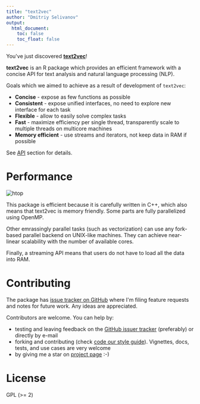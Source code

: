 ```yaml
---
title: "text2vec"
author: "Dmitriy Selivanov"
output:
  html_document:
    toc: false
    toc_float: false
---
```

You've just discovered **[text2vec](https://github.com/dselivanov/text2vec)**!

**text2vec** is an R package which provides an efficient framework with a concise API for text analysis and natural language processing (NLP). 

Goals which we aimed to achieve as a result of development of `text2vec`:

* **Concise** - expose as few functions as possible
* **Consistent** - expose unified interfaces, no need to explore new interface for each task
* **Flexible** - allow to easily solve complex tasks
* **Fast** - maximize efficiency per single thread, transparently scale to multiple threads on multicore machines
* **Memory efficient** - use streams and iterators, not keep data in RAM if possible

See [API](http://text2vec.org/api.html) section for details.

# Performance

![htop](images/htop.png)

This package is efficient because it is carefully written in C++, which also means that text2vec is memory friendly. Some parts are fully parallelized using OpenMP. 

Other emrassingly parallel tasks (such as vectorization) can use any fork-based parallel backend on UNIX-like machines. They can achieve near-linear scalability with the number of available cores. 

Finally, a streaming API means that  users do not have to load all the data into RAM. 


# Contributing

The package has [issue tracker on GitHub](https://github.com/dselivanov/text2vec/issues) where I'm filing feature requests and notes for future work. Any ideas are appreciated.

Contributors are welcome. You can help by: 

- testing and leaving feedback on the [GitHub issuer tracker](https://github.com/dselivanov/text2vec/issues) (preferably) or directly by e-mail
- forking and contributing (check [code our style guide](https://github.com/dselivanov/text2vec/wiki/Code-style-guide)). Vignettes, docs, tests, and use cases are very welcome
- by giving me a star on [project page](https://github.com/dselivanov/text2vec) :-)

# License

GPL (>= 2)

